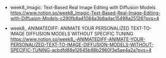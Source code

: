 - week8_Imagic: Text-Based Real Image Editing with Diffusion Models
  https://www.notion.so/week8_Imagic-Text-Based-Real-Image-Editing-with-Diffusion-Models-c290fb8a41084a3b8adac15498a25126?pvs=4

- week8_ ANIMATEDIFF: ANIMATE YOUR PERSONALIZED TEXT-TO-IMAGE DIFFUSION MODELS WITHOUT SPECIFIC TUNING
  https://www.notion.so/week8_-ANIMATEDIFF-ANIMATE-YOUR-PERSONALIZED-TEXT-TO-IMAGE-DIFFUSION-MODELS-WITHOUT-SPECIFIC-TUNING-acbdfd88e12645b98b2960f3e5ae4a2a?pvs=4
